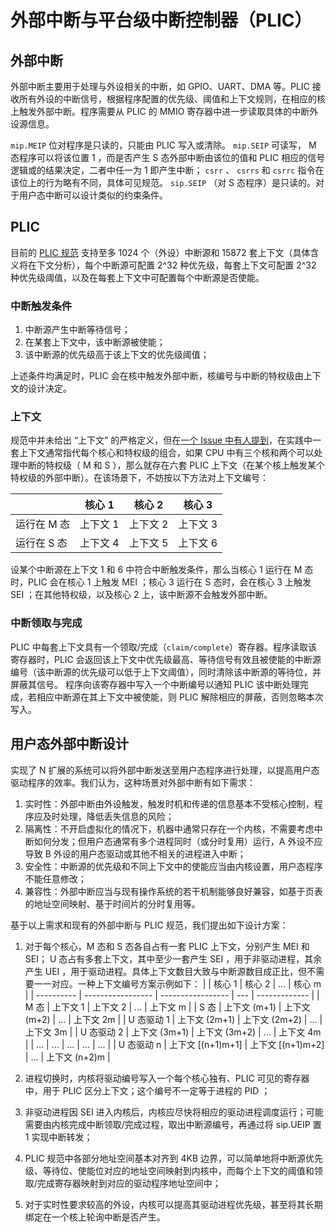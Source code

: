 # 外部中断与平台级中断控制器（PLIC）

## 外部中断

外部中断主要用于处理与外设相关的中断，如 GPIO、UART、DMA 等。PLIC 接收所有外设的中断信号，根据程序配置的优先级、阈值和上下文规则，在相应的核上触发外部中断。程序需要从 PLIC 的 MMIO 寄存器中进一步读取具体的中断外设源信息。

`mip.MEIP` 位对程序是只读的，只能由 PLIC 写入或清除。 `mip.SEIP` 可读写， M 态程序可以将该位置 1 ，而是否产生 S 态外部中断由该位的值和 PLIC 相应的信号逻辑或的结果决定，二者中任一为 1 即产生中断； `csrr` 、 `csrrs` 和 `csrrc` 指令在该位上的行为略有不同，具体可见规范。 `sip.SEIP` （对 S 态程序）是只读的。对于用户态中断可以设计类似的约束条件。

## PLIC

目前的 [PLIC 规范](https://github.com/riscv/riscv-plic-spec/blob/master/riscv-plic.adoc) 支持至多 1024 个（外设）中断源和 15872 套上下文（具体含义将在下文分析），每个中断源可配置 2^32 种优先级，每套上下文可配置 2^32 种优先级阈值，以及在每套上下文中可配置每个中断源是否使能。

### 中断触发条件

1. 中断源产生中断等待信号；
2. 在某套上下文中，该中断源被使能；
3. 该中断源的优先级高于该上下文的优先级阈值；

上述条件均满足时，PLIC 会在核中触发外部中断，核编号与中断的特权级由上下文的设计决定。

### 上下文

规范中并未给出 “上下文” 的严格定义，但在[一个 Issue 中有人提到](https://github.com/riscv/riscv-plic-spec/issues/10#issuecomment-641632618)，在实践中一套上下文通常指代每个核心和特权级的组合，如果 CPU 中有三个核和两个可以处理中断的特权级（ M 和 S ），那么就存在六套 PLIC 上下文（在某个核上触发某个特权级的外部中断）。在该场景下，不妨按以下方法对上下文编号：

|             | 核心 1   | 核心 2   | 核心 3   |
| ----------- | -------- | -------- | -------- |
| 运行在 M 态 | 上下文 1 | 上下文 2 | 上下文 3 |
| 运行在 S 态 | 上下文 4 | 上下文 5 | 上下文 6 |

设某个中断源在上下文 1 和 6 中符合中断触发条件，那么当核心 1 运行在 M 态时，PLIC 会在核心 1 上触发 MEI ；核心 3 运行在 S 态时，会在核心 3 上触发 SEI ；在其他特权级，以及核心 2 上，该中断源不会触发外部中断。

### 中断领取与完成

PLIC 中每套上下文具有一个领取/完成（`claim/complete`）寄存器。程序读取该寄存器时，PLIC 会返回该上下文中优先级最高、等待信号有效且被使能的中断源编号（该中断源的优先级可以低于上下文阈值），同时清除该中断源的等待位，并屏蔽其信号。
程序向该寄存器中写入一个中断编号以通知 PLIC 该中断处理完成，若相应中断源在其上下文中被使能，则 PLIC 解除相应的屏蔽，否则忽略本次写入。

## 用户态外部中断设计

实现了 N 扩展的系统可以将外部中断发送至用户态程序进行处理，以提高用户态驱动程序的效率。我们认为，这种场景对外部中断有如下需求：

1. 实时性：外部中断由外设触发，触发时机和传递的信息基本不受核心控制，程序应及时处理，降低丢失信息的风险；
2. 隔离性：不开启虚拟化的情况下，机器中通常只存在一个内核，不需要考虑中断如何分发；但用户态通常有多个进程同时（或分时复用）运行，A 外设不应导致 B 外设的用户态驱动或其他不相关的进程进入中断；
3. 安全性：中断源的优先级和不同上下文中的使能应当由内核设置，用户态程序不能任意修改；
4. 兼容性：外部中断应当与现有操作系统的若干机制能够良好兼容，如基于页表的地址空间映射、基于时间片的分时复用等。

基于以上需求和现有的外部中断与 PLIC 规范，我们提出如下设计方案：

1. 对于每个核心，M 态和 S 态各自占有一套 PLIC 上下文，分别产生 MEI 和 SEI； U 态占有多套上下文，其中至少一套产生 SEI ，用于非驱动进程，其余产生 UEI ，用于驱动进程。具体上下文数目大致与中断源数目成正比，但不需要一一对应。一种上下文编号方案示例如下：
   |            | 核心 1            | 核心 2            | ... | 核心 m        |
   | ---------- | ----------------- | ----------------- | --- | ------------- |
   | M 态       | 上下文 1          | 上下文 2          | ... | 上下文 m      |
   | S 态       | 上下文 (m+1)      | 上下文 (m+2)      | ... | 上下文 2m     |
   | U 态驱动 1 | 上下文 (2m+1)     | 上下文 (2m+2)     | ... | 上下文 3m     |
   | U 态驱动 2 | 上下文 (3m+1)     | 上下文 (3m+2)     | ... | 上下文 4m     |
   | ...        | ...               | ...               | ... | ...           |
   | U 态驱动 n | 上下文 [(n+1)m+1] | 上下文 [(n+1)m+2] | ... | 上下文 (n+2)m |

2. 进程切换时，内核将驱动编号写入一个每个核心独有、PLIC 可见的寄存器中，用于 PLIC 区分上下文；这个编号不一定等于进程的 PID ；
3. 非驱动进程因 SEI 进入内核后，内核应尽快将相应的驱动进程调度运行；可能需要由内核完成中断领取/完成过程，取出中断源编号，再通过将 sip.UEIP 置 1 实现中断转发；
4. PLIC 规范中各部分地址空间基本对齐到 4KB 边界，可以简单地将中断源优先级、等待位、使能位对应的地址空间映射到内核中，而每个上下文的阈值和领取/完成寄存器映射到对应的驱动程序地址空间中；
5. 对于实时性要求较高的外设，内核可以提高其驱动进程优先级，甚至将其长期绑定在一个核上轮询中断是否产生。
